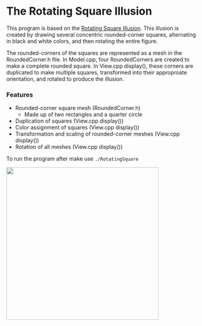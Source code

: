 # The Rotating Square Illusion

This program is based on the [Rotating Square Illusion](https://mathworld.wolfram.com/RotatingSquareIllusion.html). This illusion is created by drawing several concentric rounded-corner squares, alternating in black and white colors, and then rotating the entire figure.

The rounded-corners of the squares are represented as a mesh in the RoundedCorner.h file. In Model.cpp, four RoundedCorners are created to make a complete rounded square. In View.cpp display(), these corners are duplicated to make multiple squares, transformed into their approproate orientation, and rotated to produce the illusion.

### Features
- Rounded-corner square mesh (RoundedCorner.h)
    - Made up of two rectangles and a quarter circle
- Duplication of squares (View.cpp display())
- Color assignment of squares (View.cpp display())
- Transformation and scaling of rounded-corner meshes (View.cpp display())
- Rotation of all meshes (View.cpp display())

To run the program after make use `./RotatingSquare`

<img src="Illusion.gif" width="400" height="400" />
